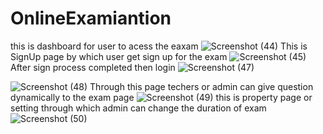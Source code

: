# OnlineExamiantion
this is dashboard for user to acess the eaxam
![Screenshot (44)](https://user-images.githubusercontent.com/63060370/104005719-8fefcb00-51cb-11eb-9511-db56898f4f75.png)
This is SignUp page by which user get sign up for the exam
![Screenshot (45)](https://user-images.githubusercontent.com/63060370/104005743-9a11c980-51cb-11eb-8bf3-c044a5f59478.png)
After sign process completed then login 
![Screenshot (47)](https://user-images.githubusercontent.com/63060370/104005747-9b42f680-51cb-11eb-8230-8f718dcd6323.png)

![Screenshot (48)](https://user-images.githubusercontent.com/63060370/104005752-9c742380-51cb-11eb-83be-07517a10fb01.png)
Through this page techers or admin can give question dynamically to the exam page
![Screenshot (49)](https://user-images.githubusercontent.com/63060370/104005759-9da55080-51cb-11eb-9d90-c3b51adef746.png)
this is property page or setting through which admin can change the duration of exam
![Screenshot (50)](https://user-images.githubusercontent.com/63060370/104005761-9e3de700-51cb-11eb-8837-24540b5a8b29.png)
